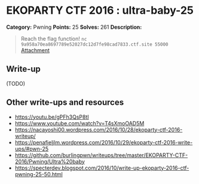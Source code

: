 # EKOPARTY CTF 2016 : ultra-baby-25

**Category:** Pwning
**Points:** 25
**Solves:** 261
**Description:**

> Reach the flag function!
> `nc 9a958a70ea8697789e52027dc12d7fe98cad7833.ctf.site 55000`
> [Attachment](pwn25.zip)


## Write-up

(TODO)

## Other write-ups and resources

* https://youtu.be/gPFh3QsP8tI
* https://www.youtube.com/watch?v=T4sXmoOAD5M
* https://nacayoshi00.wordpress.com/2016/10/28/ekoparty-ctf-2016-writeup/
* https://penafieljlm.wordpress.com/2016/10/29/ekoparty-ctf-2016-write-ups/#pwn-25
* https://github.com/burlingpwn/writeups/tree/master/EKOPARTY-CTF-2016/Pwning/Ultra%20baby
* https://specterdev.blogspot.com/2016/10/write-up-ekoparty-2016-ctf-pwning-25-50.html
